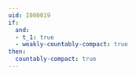 ```yaml
---
uid: I000019
if:
  and:
  - t_1: true
  - weakly-countably-compact: true
then:
  countably-compact: true
---
```

